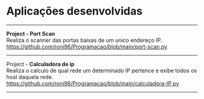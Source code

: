 # Aplicações desenvolvidas

---
**Project - Port Scan** <br>
Realiza o scanner das portas baixas de um unico endereço IP. <br>
https://github.com/roni96/Programacao/blob/main/port-scan.py

---
Project - **Calculadora de ip** <br>
Realiza o calculo de qual rede um determinado IP pertence e exibe todos os host daquela rede. <br>
https://github.com/roni96/Programacao/blob/main/calculadora-IP.py

---
